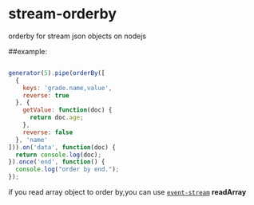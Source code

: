 # stream-orderby
orderby for stream json objects on nodejs

##example:


```javascript

generator(5).pipe(orderBy([
  {
    keys: 'grade.name,value',
    reverse: true
  }, {
    getValue: function(doc) {
      return doc.age;
    },
    reverse: false
  }, 'name'
])).on('data', function(doc) {
  return console.log(doc);
}).once('end', function() {
  console.log("order by end.");
});

```

if you read array object to order by,you can use [`event-stream`](https://www.npmjs.com/search?q=event-stream) **readArray**